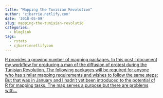 ```yaml
---
title: "Mapping the Tunisian Revolution"
author: 'cjbarrie.netlify.com'
date: '2018-05-09'
slug: mapping-the-tunisian-revolutio
categories:
  - bloglink
tags:
  - rstats
  - cjbarrienetlifycom
---
```


[R provides a growing number of mapping packages. In this post I document my workflow for producing a map of the diffusion of protest during the Tunisian Revolution. The following packages will be required for anyone who has similar mapping requirements and wishes to follow the same steps: But that was in January and I hadn’t yet been introduced to the potential of R for mapping tasks. The map serves a purpose but there are problems with...<click to read more>](https://cjbarrie.netlify.com/post/bpost05062018/)

